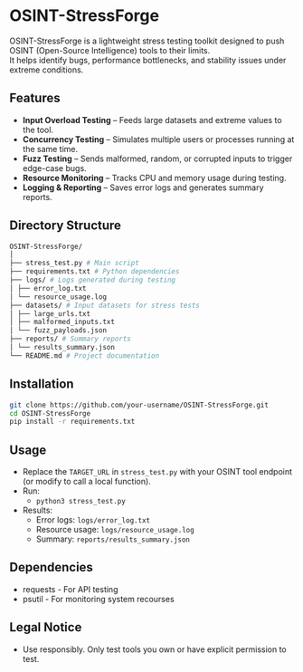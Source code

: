 # OSINT-StressForge

OSINT-StressForge is a lightweight stress testing toolkit designed to push OSINT (Open-Source Intelligence) tools to their limits.  
It helps identify bugs, performance bottlenecks, and stability issues under extreme conditions.


## Features
- **Input Overload Testing** – Feeds large datasets and extreme values to the tool.
- **Concurrency Testing** – Simulates multiple users or processes running at the same time.
- **Fuzz Testing** – Sends malformed, random, or corrupted inputs to trigger edge-case bugs.
- **Resource Monitoring** – Tracks CPU and memory usage during testing.
- **Logging & Reporting** – Saves error logs and generates summary reports.


## Directory Structure
```bash
OSINT-StressForge/
│
├── stress_test.py # Main script
├── requirements.txt # Python dependencies
├── logs/ # Logs generated during testing
│ ├── error_log.txt
│ └── resource_usage.log
├── datasets/ # Input datasets for stress tests
│ ├── large_urls.txt
│ ├── malformed_inputs.txt
│ └── fuzz_payloads.json
├── reports/ # Summary reports
│ └── results_summary.json
└── README.md # Project documentation
```


## Installation
```bash
git clone https://github.com/your-username/OSINT-StressForge.git
cd OSINT-StressForge
pip install -r requirements.txt
```


## Usage
- Replace the `TARGET_URL` in `stress_test.py` with your OSINT tool endpoint (or modify to call a local function).
- Run:
  - `python3 stress_test.py`
- Results:
  - Error logs: `logs/error_log.txt`
  - Resource usage: `logs/resource_usage.log`
  - Summary: `reports/results_summary.json`


## Dependencies
- requests - For API testing
- psutil - For monitoring system recourses


## Legal Notice
- Use responsibly. Only test tools you own or have explicit permission to test.
